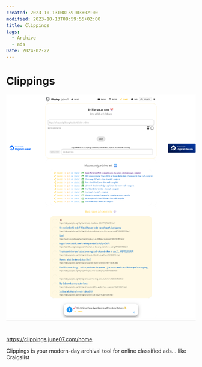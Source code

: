 ```yaml
---
created: 2023-10-13T08:59:03+02:00
modified: 2023-10-13T08:59:55+02:00
title: Clippings
tags:
  - Archive
  - ads
Date: 2024-02-22
---
```

# Clippings

![](../_asset/2023-10-13_Clippings_image_1.png)
# 

<https://clippings.june07.com/home>

Clippings is your modern-day archival tool for online classified ads... like Craigslist
